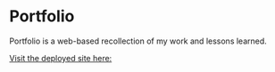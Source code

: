 # Portfolio

Portfolio is a web-based recollection of my work and lessons learned.

[Visit the deployed site here:](insertlinkhere)
